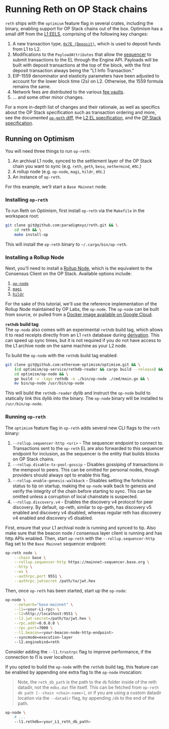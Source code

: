 # Running Reth on OP Stack chains

`reth` ships with the `optimism` feature flag in several crates, including the binary, enabling support for OP Stack chains out of the box. Optimism has a small diff from the [L1 EELS][l1-el-spec],
comprising of the following key changes:
1. A new transaction type, [`0x7E (Deposit)`][deposit-spec], which is used to deposit funds from L1 to L2.
1. Modifications to the `PayloadAttributes` that allow the [sequencer][sequencer] to submit transactions to the EL through the Engine API. Payloads will be built with deposit transactions at the top of the block,
   with the first deposit transaction always being the "L1 Info Transaction."
1. EIP-1559 denominator and elasticity parameters have been adjusted to account for the lower block time (2s) on L2. Otherwise, the 1559 formula remains the same.
1. Network fees are distributed to the various [fee vaults][l2-el-spec].
1. ... and some other minor changes.

For a more in-depth list of changes and their rationale, as well as specifics about the OP Stack specification such as transaction ordering and more, see the documented [`op-geth` diff][op-geth-forkdiff],
the [L2 EL specification][l2-el-spec], and the [OP Stack specification][op-stack-spec].

## Running on Optimism

You will need three things to run `op-reth`:
1. An archival L1 node, synced to the settlement layer of the OP Stack chain you want to sync (e.g. `reth`, `geth`, `besu`, `nethermind`, etc.)
1. A rollup node (e.g. `op-node`, `magi`, `hildr`, etc.)
1. An instance of `op-reth`.

For this example, we'll start a `Base Mainnet` node.

### Installing `op-reth`

To run Reth on Optimism, first install `op-reth` via the `Makefile` in the workspace root:

```sh
git clone git@github.com:paradigmxyz/reth.git && \
    cd reth && \
    make install-op
```

This will install the `op-reth` binary to `~/.cargo/bin/op-reth`.

### Installing a Rollup Node

Next, you'll need to install a [Rollup Node][rollup-node-spec], which is the equivalent to the Consensus Client on the OP Stack. Available options include:
1. [`op-node`][op-node]
1. [`magi`][magi]
1. [`hildr`][hildr]

For the sake of this tutorial, we'll use the reference implementation of the Rollup Node maintained by OP Labs, the `op-node`. The `op-node` can be built from source, or pulled from a [Docker image available on Google Cloud][op-node-docker].

**`rethdb` build tag**  
The `op-node` also comes with an experimental `rethdb` build tag, which allows it to read receipts directly from an L1 `reth` database during [derivation][derivation-spec]. This can speed up sync times, but it is not required if you do not
have access to the L1 archive node on the same machine as your L2 node.

To build the `op-node` with the `rethdb` build tag enabled:
```sh
git clone git@github.com:ethereum-optimism/optimism.git && \
    (cd optimism/op-service/rethdb-reader && cargo build --release) && \ 
    cd optimism/op-node && \
    go build -v -tags rethdb -o ./bin/op-node ./cmd/main.go && \
    mv bin/op-node /usr/bin/op-node
```
This will build the `rethdb-reader` dylib and instruct the `op-node` build to statically link this dylib into the binary. The `op-node` binary will be installed to `/usr/bin/op-node`.

### Running `op-reth`

The `optimism` feature flag in `op-reth` adds several new CLI flags to the `reth` binary:
1. `--rollup.sequencer-http <uri>` - The sequencer endpoint to connect to. Transactions sent to the `op-reth` EL are also forwarded to this sequencer endpoint for inclusion, as the sequencer is the entity that builds blocks on OP Stack chains.
1. `--rollup.disable-tx-pool-gossip` - Disables gossiping of transactions in the mempool to peers. This can be omitted for personal nodes, though providers should always opt to enable this flag.
1. `--rollup.enable-genesis-walkback` - Disables setting the forkchoice status to tip on startup, making the `op-node` walk back to genesis and verify the integrity of the chain before starting to sync. This can be omitted unless a corruption of local chainstate is suspected.
1. `--rollup.discovery.v4` - Enables the discovery v4 protocol for peer discovery. By default, op-reth, similar to op-geth, has discovery v5 enabled and discovery v4 disabled, whereas regular reth has discovery v4 enabled and discovery v5 disabled.

First, ensure that your L1 archival node is running and synced to tip. Also make sure that the beacon node / consensus layer client is running and has http APIs enabled. Then, start `op-reth` with the `--rollup.sequencer-http` flag set to the `Base Mainnet` sequencer endpoint:
```sh
op-reth node \
    --chain base \
    --rollup.sequencer-http https://mainnet-sequencer.base.org \
    --http \
    --ws \
    --authrpc.port 9551 \
    --authrpc.jwtsecret /path/to/jwt.hex
```

Then, once `op-reth` has been started, start up the `op-node`:
```sh
op-node \
    --network="base-mainnet" \
    --l1=<your-L1-rpc> \
    --l2=http://localhost:9551 \
    --l2.jwt-secret=/path/to/jwt.hex \
    --rpc.addr=0.0.0.0 \
    --rpc.port=7000 \
    --l1.beacon=<your-beacon-node-http-endpoint>
    --syncmode=execution-layer
    --l2.enginekind=reth
```

Consider adding the `--l1.trustrpc` flag to improve performance, if the connection to l1 is over localhost.

If you opted to build the `op-node` with the `rethdb` build tag, this feature can be enabled by appending one extra flag to the `op-node` invocation:

> Note, the `reth_db_path` is the path to the `db` folder inside of the reth datadir, not the `mdbx.dat` file itself. This can be fetched from `op-reth db path [--chain <chain-name>]`, or if you are using a custom datadir location via the `--datadir` flag,
> by appending `/db` to the end of the path.

```sh
op-node \
    # ...
    --l1.rethdb=<your_L1_reth_db_path>
```

[l1-el-spec]: https://github.com/ethereum/execution-specs
[rollup-node-spec]: https://github.com/ethereum-optimism/specs/blob/main/specs/protocol/rollup-node.md
[op-geth-forkdiff]: https://op-geth.optimism.io
[sequencer]: https://github.com/ethereum-optimism/specs/blob/main/specs/background.md#sequencers
[op-stack-spec]: https://github.com/ethereum-optimism/specs/blob/main/specs
[l2-el-spec]: https://github.com/ethereum-optimism/specs/blob/main/specs/protocol/exec-engine.md
[deposit-spec]: https://github.com/ethereum-optimism/specs/blob/main/specs/protocol/deposits.md
[derivation-spec]: https://github.com/ethereum-optimism/specs/blob/main/specs/protocol/derivation.md

[op-node-docker]: https://console.cloud.google.com/artifacts/docker/oplabs-tools-artifacts/us/images/op-node

[reth]: https://github.com/paradigmxyz/reth
[op-node]: https://github.com/ethereum-optimism/optimism/tree/develop/op-node
[magi]: https://github.com/a16z/magi
[hildr]: https://github.com/optimism-java/hildr
